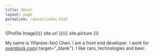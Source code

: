 ```yaml
---
title: About
layout: page
permalink: /about/index.html
---
```

![Profile Image]({{ site.url }}/{{ site.picture }})

My name is Yifan(ee-fan) Chen. I am a front end developer. 
I work for [overstock.com](http://www.overstock.com/){:target="_blank"}. I like cars, technologies and beer.


